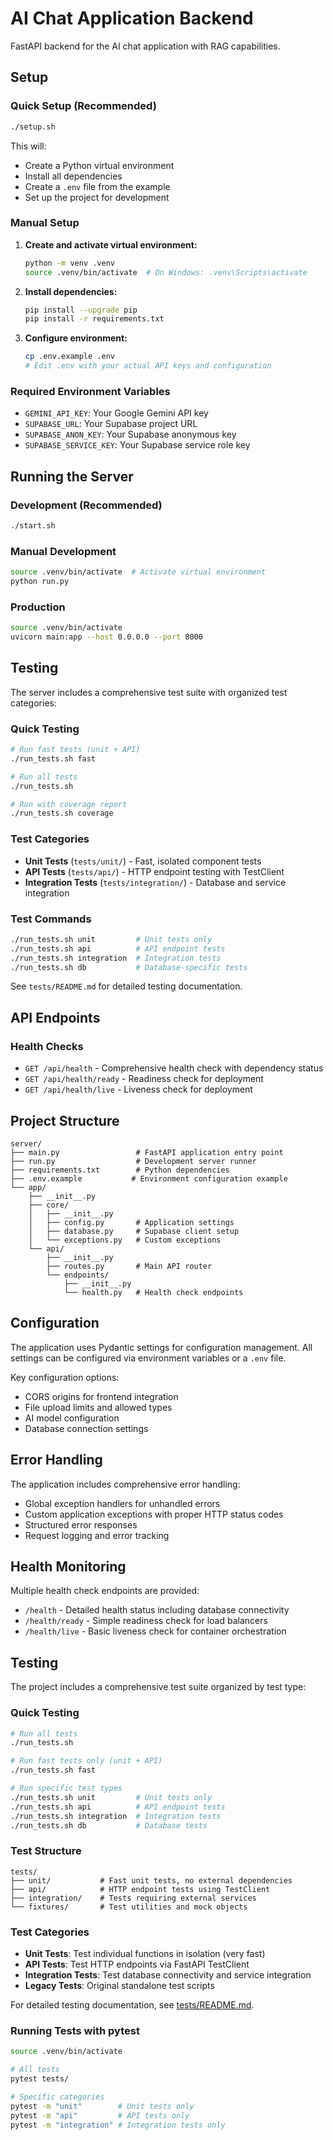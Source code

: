 # AI Chat Application Backend

FastAPI backend for the AI chat application with RAG capabilities.

## Setup

### Quick Setup (Recommended)
```bash
./setup.sh
```

This will:
- Create a Python virtual environment
- Install all dependencies
- Create a `.env` file from the example
- Set up the project for development

### Manual Setup
1. **Create and activate virtual environment:**
   ```bash
   python -m venv .venv
   source .venv/bin/activate  # On Windows: .venv\Scripts\activate
   ```

2. **Install dependencies:**
   ```bash
   pip install --upgrade pip
   pip install -r requirements.txt
   ```

3. **Configure environment:**
   ```bash
   cp .env.example .env
   # Edit .env with your actual API keys and configuration
   ```

### Required Environment Variables
- `GEMINI_API_KEY`: Your Google Gemini API key
- `SUPABASE_URL`: Your Supabase project URL
- `SUPABASE_ANON_KEY`: Your Supabase anonymous key
- `SUPABASE_SERVICE_KEY`: Your Supabase service role key

## Running the Server

### Development (Recommended)
```bash
./start.sh
```

### Manual Development
```bash
source .venv/bin/activate  # Activate virtual environment
python run.py
```

### Production
```bash
source .venv/bin/activate
uvicorn main:app --host 0.0.0.0 --port 8000
```

## Testing

The server includes a comprehensive test suite with organized test categories:

### Quick Testing
```bash
# Run fast tests (unit + API)
./run_tests.sh fast

# Run all tests
./run_tests.sh

# Run with coverage report
./run_tests.sh coverage
```

### Test Categories
- **Unit Tests** (`tests/unit/`) - Fast, isolated component tests
- **API Tests** (`tests/api/`) - HTTP endpoint testing with TestClient
- **Integration Tests** (`tests/integration/`) - Database and service integration

### Test Commands
```bash
./run_tests.sh unit         # Unit tests only
./run_tests.sh api          # API endpoint tests  
./run_tests.sh integration  # Integration tests
./run_tests.sh db           # Database-specific tests
```

See `tests/README.md` for detailed testing documentation.

## API Endpoints

### Health Checks
- `GET /api/health` - Comprehensive health check with dependency status
- `GET /api/health/ready` - Readiness check for deployment
- `GET /api/health/live` - Liveness check for deployment

## Project Structure

```
server/
├── main.py                 # FastAPI application entry point
├── run.py                  # Development server runner
├── requirements.txt        # Python dependencies
├── .env.example           # Environment configuration example
└── app/
    ├── __init__.py
    ├── core/
    │   ├── __init__.py
    │   ├── config.py       # Application settings
    │   ├── database.py     # Supabase client setup
    │   └── exceptions.py   # Custom exceptions
    └── api/
        ├── __init__.py
        ├── routes.py       # Main API router
        └── endpoints/
            ├── __init__.py
            └── health.py   # Health check endpoints
```

## Configuration

The application uses Pydantic settings for configuration management. All settings can be configured via environment variables or a `.env` file.

Key configuration options:
- CORS origins for frontend integration
- File upload limits and allowed types
- AI model configuration
- Database connection settings

## Error Handling

The application includes comprehensive error handling:
- Global exception handlers for unhandled errors
- Custom application exceptions with proper HTTP status codes
- Structured error responses
- Request logging and error tracking

## Health Monitoring

Multiple health check endpoints are provided:
- `/health` - Detailed health status including database connectivity
- `/health/ready` - Simple readiness check for load balancers
- `/health/live` - Basic liveness check for container orchestration

## Testing

The project includes a comprehensive test suite organized by test type:

### Quick Testing
```bash
# Run all tests
./run_tests.sh

# Run fast tests only (unit + API)
./run_tests.sh fast

# Run specific test types
./run_tests.sh unit         # Unit tests only
./run_tests.sh api          # API endpoint tests
./run_tests.sh integration  # Integration tests
./run_tests.sh db           # Database tests
```

### Test Structure
```
tests/
├── unit/           # Fast unit tests, no external dependencies
├── api/            # HTTP endpoint tests using TestClient
├── integration/    # Tests requiring external services
└── fixtures/       # Test utilities and mock objects
```

### Test Categories
- **Unit Tests**: Test individual functions in isolation (very fast)
- **API Tests**: Test HTTP endpoints via FastAPI TestClient
- **Integration Tests**: Test database connectivity and service integration
- **Legacy Tests**: Original standalone test scripts

For detailed testing documentation, see [tests/README.md](tests/README.md).

### Running Tests with pytest
```bash
source .venv/bin/activate

# All tests
pytest tests/

# Specific categories
pytest -m "unit"        # Unit tests only
pytest -m "api"         # API tests only
pytest -m "integration" # Integration tests only
```
